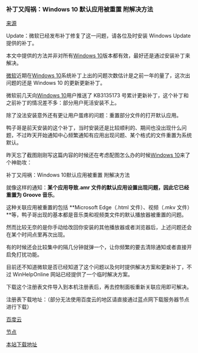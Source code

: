 
### 补丁又闯祸：Windows 10 默认应用被重置 附解决方法
[来源](https://www.landiannews.com/archives/20966.html)

Update：微软已经发布补丁修复了这一问题，请各位及时安装 Windows Update 提供的补丁。

本文中提供的方法并非对所有[Windows 10](http://www.landiannews.com/archives/tag/Windows-10)版本都有效，最好还是通过安装补丁来解决。

[微软](http://www.landiannews.com/archives/tag/%E5%BE%AE%E8%BD%AF)近期在[Windows 10](http://www.landiannews.com/archives/tag/Windows-10)系统补丁上出的问题次数估计是之前一年的量了，这次出问题的还是 Windows 10 的更新更新补丁。

微软前几天向[Windows 10](http://www.landiannews.com/archives/tag/Windows-10)用户推送了 KB3135173 号累计更新补丁，这个补丁和之前补丁的情况差不多：部分用户死活安装不上。

除了没法安装意外还有更让用户蛋疼的问题：重置部分文件的打开默认应用。

鸭子哥是前天安装的这个补丁，当时安装还是比较顺利的、期间也没出现什么问题，不过昨天开始通知中心频繁通知有应用出现问题、某个格式的文件重置为系统默认。

昨天忘了截图刚刚写这篇内容的时候还在考虑配图怎么办的时候[Windows 10](http://www.landiannews.com/archives/tag/Windows-10)来了个神助攻：

补丁又闯祸：Windows 10默认应用被重置 附解决方法

就像这样的通知：**某个应用导致.amr 文件的默认应用设置出现问题，因此它已经重置为 Groove 音乐**。

这种关联应用被重置的包括 **Microsoft Edge（.html 文件）、视频（.mkv 文件）**等，鸭子哥出现的基本都是音乐类和视频类文件的默认播放器被重置的问题。

然而比较无奈的是你手动给改回你安装的其他播放器或者浏览器后，上述问题还会在某个时间点里再次出现。

有的时候还会比较集中的隔几分钟就弹一个，让你频繁的要去清除通知或者直接开启免打扰功能。

目前还不知道微软是否已经知道了这个问题以及何时提供解决方案和更新补丁，不过 WinHelpOnline 网站已经提供了一个临时解决方案。

下载这个注册表文件导入到本机注册表后，再去控制面板重新关联应用即可解决。

注册表下载地址：（部分无法使用百度云的地区请直接通过蓝点网下载服务器节点进行下载）

[百度云](http://pan.baidu.com/s/1o7zrHdK)

[节点](http://xiazai.landiannews.com/files/2016/02/w10_stop_reset_fileasso.zip)

[本站下载地址](\resource\w10_stop_reset_fileasso_2.zip)

